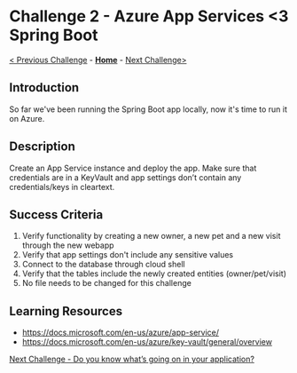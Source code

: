 # Challenge 2 - Azure App Services <3 Spring Boot

[< Previous Challenge](./challenge-01.md) - **[Home](../README.md)** - [Next Challenge>](./challenge-03.md)


## Introduction 

So far we've been running the Spring Boot app locally, now it's time to run it on Azure.

## Description

Create an App Service instance and deploy the app. Make sure that credentials are in a KeyVault and app settings don’t contain any credentials/keys in cleartext.

## Success Criteria

1. Verify functionality by creating a new owner, a new pet and a new visit through the new webapp
1. Verify that app settings don't include any sensitive values
1. Connect to the database through cloud shell 
1. Verify that the tables include the newly created entities (owner/pet/visit) 
1. No file needs to be changed for this challenge


## Learning Resources

- https://docs.microsoft.com/en-us/azure/app-service/
- https://docs.microsoft.com/en-us/azure/key-vault/general/overview

[Next Challenge - Do you know what’s going on in your application?](./challenge-03.md)